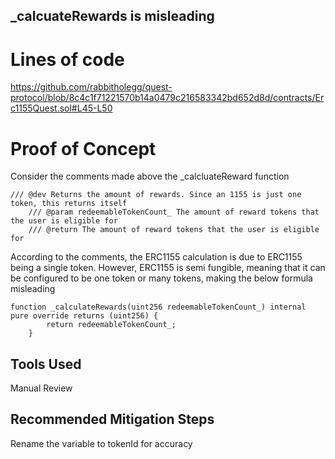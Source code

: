 ## _calcuateRewards is misleading

# Lines of code

https://github.com/rabbitholegg/quest-protocol/blob/8c4c1f71221570b14a0479c216583342bd652d8d/contracts/Erc1155Quest.sol#L45-L50


# Proof of Concept
Consider the comments made above the _calcluateReward function
```
/// @dev Returns the amount of rewards. Since an 1155 is just one token, this returns itself
    /// @param redeemableTokenCount_ The amount of reward tokens that the user is eligible for
    /// @return The amount of reward tokens that the user is eligible for
```
According to the comments, the ERC1155 calculation is due to ERC1155 being a single token. However, ERC1155 is semi fungible, meaning that it can be configured to be one token or many tokens, making the below formula misleading

```
function _calculateRewards(uint256 redeemableTokenCount_) internal pure override returns (uint256) {
        return redeemableTokenCount_;
    }

```

## Tools Used

Manual Review

## Recommended Mitigation Steps

Rename the variable to tokenId for accuracy